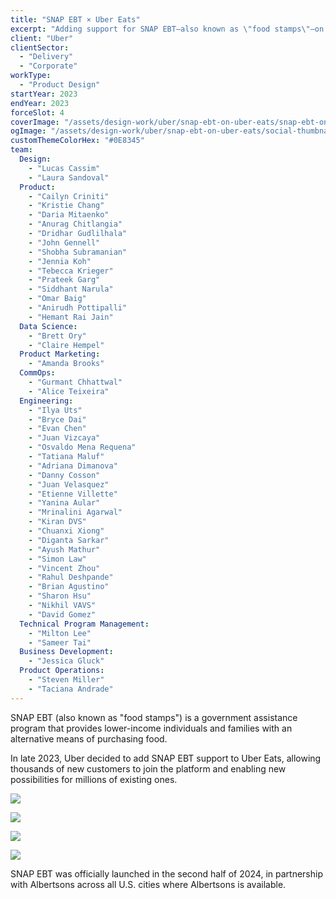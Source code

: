 ```yaml
---
title: "SNAP EBT × Uber Eats"
excerpt: "Adding support for SNAP EBT—also known as \"food stamps\"—on Uber Eats."
client: "Uber"
clientSector:
  - "Delivery"
  - "Corporate"
workType:
  - "Product Design"
startYear: 2023
endYear: 2023
forceSlot: 4
coverImage: "/assets/design-work/uber/snap-ebt-on-uber-eats/snap-ebt-on-uber-eats.png"
ogImage: "/assets/design-work/uber/snap-ebt-on-uber-eats/social-thumbnail.png"
customThemeColorHex: "#0E8345"
team:
  Design:
    - "Lucas Cassim"
    - "Laura Sandoval"
  Product:
    - "Cailyn Criniti"
    - "Kristie Chang"
    - "Daria Mitaenko"
    - "Anurag Chitlangia"
    - "Dridhar Gudlilhala"
    - "John Gennell"
    - "Shobha Subramanian"
    - "Jennia Koh"
    - "Tebecca Krieger"
    - "Prateek Garg"
    - "Siddhant Narula"
    - "Omar Baig"
    - "Anirudh Pottipalli"
    - "Hemant Rai Jain"
  Data Science:
    - "Brett Ory"
    - "Claire Hempel"
  Product Marketing:
    - "Amanda Brooks"
  CommOps:
    - "Gurmant Chhattwal"
    - "Alice Teixeira"
  Engineering:
    - "Ilya Uts"
    - "Bryce Dai"
    - "Evan Chen"
    - "Juan Vizcaya"
    - "Osvaldo Mena Requena"
    - "Tatiana Maluf"
    - "Adriana Dimanova"
    - "Danny Cosson"
    - "Juan Velasquez"
    - "Etienne Villette"
    - "Yanina Aular"
    - "Mrinalini Agarwal"
    - "Kiran DVS"
    - "Chuanxi Xiong"
    - "Diganta Sarkar"
    - "Ayush Mathur"
    - "Simon Law"
    - "Vincent Zhou"
    - "Rahul Deshpande"
    - "Brian Agustino"
    - "Sharon Hsu"
    - "Nikhil VAVS"
    - "David Gomez"
  Technical Program Management:
    - "Milton Lee"
    - "Sameer Tai"
  Business Development:
    - "Jessica Gluck"
  Product Operations:
    - "Steven Miller"
    - "Taciana Andrade"
---
```


SNAP EBT (also known as "food stamps") is a government assistance program that provides lower-income individuals and families with an alternative means of purchasing food.

In late 2023, Uber decided to add SNAP EBT support to Uber Eats, allowing thousands of new customers to join the platform and enabling new possibilities for millions of existing ones.

![](/assets/design-work/uber/snap-ebt-on-uber-eats/snap-ubereats-cart.png)

![](/assets/design-work/uber/snap-ebt-on-uber-eats/snap-ubereats-payment-options.png)

![](/assets/design-work/uber/snap-ebt-on-uber-eats/snap-ubereats-grocery-feed.png)

![](/assets/design-work/uber/snap-ebt-on-uber-eats/snap-ubereats-home-feed.png)

SNAP EBT was officially launched in the second half of 2024, in partnership with Albertsons across all U.S. cities where Albertsons is available.
